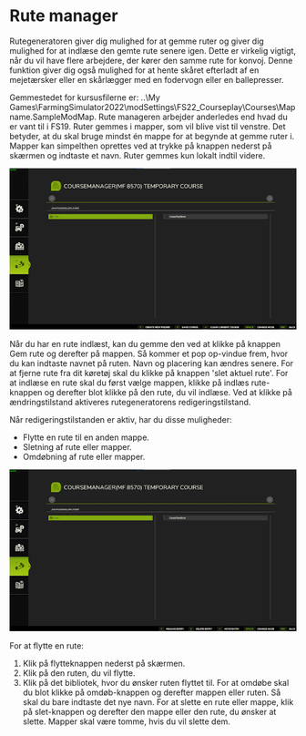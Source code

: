 # Rute manager


Rutegeneratoren giver dig mulighed for at gemme ruter og giver dig mulighed for at indlæse den gemte rute senere igen.
Dette er virkelig vigtigt, når du vil have flere arbejdere, der kører den samme rute for konvoj.
Denne funktion giver dig også mulighed for at hente skåret efterladt af en mejetærsker eller en skårlægger med en fodervogn eller en ballepresser.

Gemmestedet for kursusfilerne er: ..\My Games\FarmingSimulator2022\modSettings\FS22_Courseplay\Courses\Mapname.SampleModMap.
Rute manageren arbejder anderledes end hvad du er vant til i FS19.
Ruter gemmes i mapper, som vil blive vist til venstre. Det betyder, at du skal bruge mindst én mappe for at begynde at gemme ruter i.
Mapper kan simpelthen oprettes ved at trykke på knappen nederst på skærmen og indtaste et navn.
Ruter gemmes kun lokalt indtil videre.


![Image](assets/images/managerbasehelp_0_0_765_430.png)


Når du har en rute indlæst, kan du gemme den ved at klikke på knappen Gem rute og derefter på mappen. Så kommer et pop op-vindue frem, hvor du kan indtaste navnet på ruten.
Navn og placering kan ændres senere.
For at fjerne rute fra dit køretøj skal du klikke på knappen 'slet aktuel rute'.
For at indlæse en rute skal du først vælge mappen, klikke på indlæs rute-knappen og derefter blot klikke på den rute, du vil indlæse.
Ved at klikke på ændringstilstand aktiveres rutegeneratorens redigeringstilstand.



Når redigeringstilstanden er aktiv, har du disse muligheder:
- Flytte en rute til en anden mappe.
- Sletning af rute eller mapper.
- Omdøbning af rute eller mapper.


![Image](assets/images/manageredithelp_0_0_765_430.png)


For at flytte en rute:
  1) Klik på flytteknappen nederst på skærmen.
  2) Klik på den ruten, du vil flytte.
  3) Klik på det bibliotek, hvor du ønsker ruten flyttet til.
For at omdøbe skal du blot klikke på omdøb-knappen og derefter mappen eller ruten. Så skal du bare indtaste det nye navn.
For at slette en rute eller mappe, klik på slet-knappen og derefter den mappe eller den rute, du ønsker at slette.
Mapper skal være tomme, hvis du vil slette dem.


